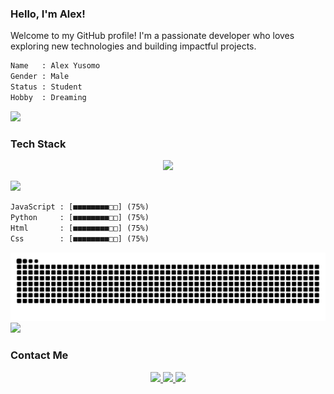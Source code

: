 ### Hello, I'm Alex!

Welcome to my GitHub profile! I'm a passionate developer who loves exploring new technologies and building impactful projects. 

```txt
Name   : Alex Yusomo
Gender : Male
Status : Student
Hobby  : Dreaming
```

<img src="https://user-images.githubusercontent.com/74038190/212284115-f47cd8ff-2ffb-4b04-b5bf-4d1c14c0247f.gif" width="900">

### Tech Stack


<p align="center">
  <img src="https://skillicons.dev/icons?i=js,python,html,css" />
</p>


<img src="https://user-images.githubusercontent.com/74038190/212284115-f47cd8ff-2ffb-4b04-b5bf-4d1c14c0247f.gif" width="900">

```txt
JavaScript : [■■■■■■■■□□] (75%)
Python     : [■■■■■■■■□□] (75%)
Html       : [■■■■■■■■□□] (75%)
Css        : [■■■■■■■■□□] (75%)                    
```

<img src="https://raw.githubusercontent.com/kimmyxpow/kimmyxpow/output/snake.svg" alt="Snake animation" />

<img src="https://user-images.githubusercontent.com/74038190/212284115-f47cd8ff-2ffb-4b04-b5bf-4d1c14c0247f.gif" width="900">

### Contact Me 

<p align="center">
  <a href="https://t.me/lexxyatc">
    <img src="https://img.shields.io/badge/Telegram-%230077B5.svg?style=for-the-badge&logo=telegram&logoColor=white">
  </a>
  <a href="mailto:yusomoalex@gmail.com">
    <img src="https://img.shields.io/badge/Email-D14836?style=for-the-badge&logo=gmail&logoColor=white">
  </a>
  <a href="https://github.com/Lexxyy1">
    <img src="https://img.shields.io/badge/GitHub-181717.svg?style=for-the-badge&logo=github&logoColor=white">
  </a>
</p>

